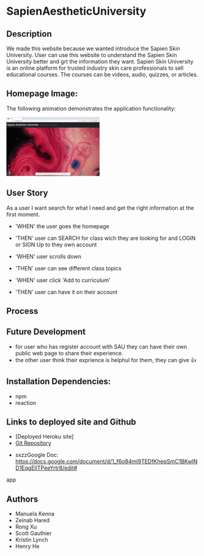 # SapienAestheticUniversity

## Description  

We made this website because we wanted introduce the Sapien Skin University. User can use this website to understand the Sapien Skin University better and grt the information they want. Sapien Skin University is an online platform for trusted industry skin care professionals to sell educational courses. The courses can be videos, audio, quizzes, or articles. 

## Homepage Image:
The following animation demonstrates the application functionality:

![SapienAestheticUniversity main page](./Assets/244.gif)

## User Story 
As a user I want search for what I need and get the right information at the first moment. 

* 'WHEN' the user goes the homepage
* 'THEN' user can SEARCH for class wich they are looking for and LOGIN or SIGN Up to they own account

* 'WHEN' user scrolls down 
* 'THEN' user can see different class topics

* 'WHEN' user click 'Add to curriculum'
* 'THEN' user can have it on their account

## Process

## Future Development
* for user who has register account with SAU they can have their own public web page to share their experience.
* the other user think their exprience is helphul for them, they can give 👍 

## Installation Dependencies:
* npm
* reaction

## Links to deployed site and Github
* [Deployed Heroku site]
* [Git Repository](https://github.com/ManuelaKenna/SapienAestheticUniversity)

- sxzzGoogle Doc: https://docs.google.com/document/d/1_f6o84mI9TEDfKhepSmC1BKwlND1EqgElITPeeYrtr8/edit#

app

## Authors
* Manuela Kenna 
* Zeinab Hared
* Rong Xu
* Scott Gauthier
* Kristin Lynch 
* Henry He
